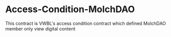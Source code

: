 # Access-Condition-MolchDAO
This contract is VWBL's access condition contract which defined MolchDAO member only view digital content


